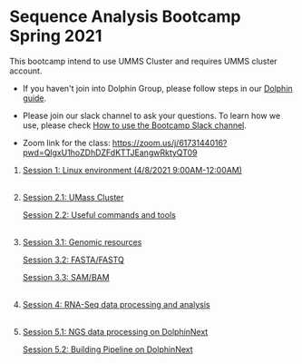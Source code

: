 # Sequence Analysis Bootcamp Spring 2021

This bootcamp intend to use UMMS Cluster and requires UMMS cluster account.

- If you haven't join into Dolphin Group, please follow steps in our [Dolphin guide](preliminary_steps.md).

- Please join our slack channel to ask your questions.
  To learn how we use, please check [How to use the Bootcamp Slack channel](slack.md).

- Zoom link for the class: <https://zoom.us/j/6173144016?pwd=QlgxU1hoZDhDZFdKTTJEangwRktyQT09>

1. [Session 1: Linux environment (4/8/2021 9:00AM-12:00AM)](session1/session1.md)</br></br>

2. [Session 2.1: UMass Cluster](session2/session2.md)</br>

   [Session 2.2: Useful commands and tools](session2/usefull.md)</br></br>

3. [Session 3.1: Genomic resources](session3/genomic_resources.md)</br>

   [Session 3.2: FASTA/FASTQ](session3/fasta_fastq.md)</br>

   [Session 3.3: SAM/BAM](session3/sam_bam.md)</br></br>

4. [Session 4: RNA-Seq data processing and analysis](session4/session4.md)</br></br>

5. [Session 5.1: NGS data processing on DolphinNext](session5/session5_1.md)<br>

   [Session 5.2: Building Pipeline on DolphinNext](session5/session5_2.md)</br></br>
